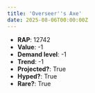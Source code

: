 ```yaml
---
title: 'Overseer''s Axe'
date: 2025-08-06T00:00:00Z
---
```

- **RAP**: 12742
- **Value**: -1
- **Demand level**: -1
- **Trend**: -1
- **Projected?**: True
- **Hyped?**: True
- **Rare?**: True
